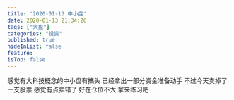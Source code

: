 ```yaml
---
title: '2020-01-13 中小盘'
date: 2020-01-13 21:34:26
tags: ["大盘"]
categories: "投资"
published: true
hideInList: false
feature: 
isTop: false
---
```

感觉有大科技概念的中小盘有搞头
已经拿出一部分资金准备动手
不过今天卖掉了一支股票
感觉有点卖错了
好在仓位不大
拿来练习吧
<!-- more -->
